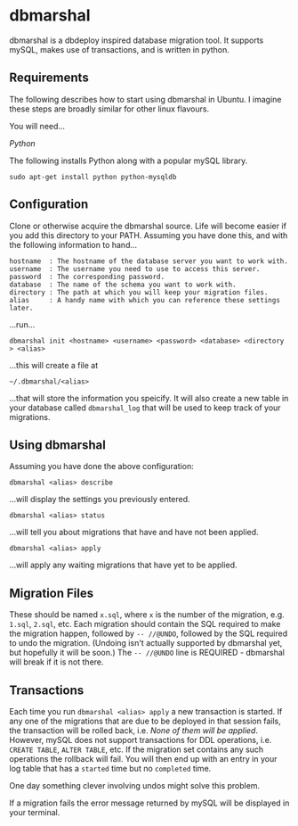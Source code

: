 dbmarshal
=========

dbmarshal is a dbdeploy inspired database migration tool. It supports mySQL, makes use of
transactions, and is written in python.


Requirements
------------

The following describes how to start using dbmarshal in Ubuntu. I imagine these steps are broadly
similar for other linux flavours.

You will need...

*Python*

The following installs Python along with a popular mySQL library.

    sudo apt-get install python python-mysqldb


Configuration
-------------

Clone or otherwise acquire the dbmarshal source. Life will become easier if you add this directory
to your PATH. Assuming you have done this, and with the following information to hand...


    hostname  : The hostname of the database server you want to work with.
    username  : The username you need to use to access this server.
    password  : The corresponding password.
    database  : The name of the schema you want to work with.
    directory : The path at which you will keep your migration files.
    alias     : A handy name with which you can reference these settings later.

...run...

    dbmarshal init <hostname> <username> <password> <database> <directory > <alias>

...this will create a file at

    ~/.dbmarshal/<alias>

...that will store the information you speicify. It will also create a new table in your database
called `dbmarshal_log` that will be used to keep track of your migrations.


Using dbmarshal
---------------

Assuming you have done the above configuration:

    dbmarshal <alias> describe

...will display the settings you previously entered.

    dbmarshal <alias> status

...will tell you about migrations that have and have not been applied.

    dbmarshal <alias> apply

...will apply any waiting migrations that have yet to be applied.

Migration Files
---------------

These should be named `x.sql`, where `x` is the number of the migration, e.g. `1.sql`, `2.sql`,
etc. Each migration should contain the SQL required to make the migration happen, followed by
`-- //@UNDO`, followed by the SQL required to undo the migration. (Undoing isn't actually supported
by dbmarshal yet, but hopefully it will be soon.)
The `-- //@UNDO` line is REQUIRED - dbmarshal will break if it is not there.

Transactions
------------

Each time you run `dbmarshal <alias> apply` a new transaction is started. If any one of the
migrations that are due to be deployed in that session fails, the transaction will be rolled back,
 i.e. *None of them will be applied*.
However, mySQL does not support transactions for DDL operations, i.e. `CREATE TABLE`, `ALTER TABLE`,
etc. If the migration set contains any such operations the rollback will fail. You will then end up
with an entry in your log table that has a `started` time but no `completed` time.

One day something clever involving undos might solve this problem.

If a migration fails the error message returned by mySQL will be displayed in your terminal.

